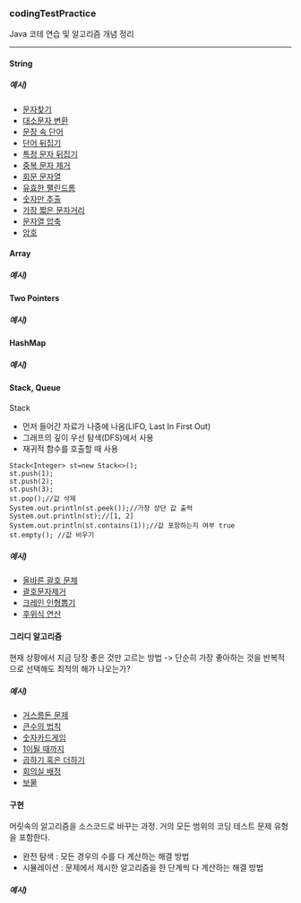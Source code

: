 ### codingTestPractice
Java 코테 연습 및 알고리즘 개념 정리

---

#### String

##### 예시)
- [문자찾기](https://github.com/jeein2222/codingTestPractice/blob/main/inflearn/Sol1.java)
- [대소문자 변환](https://github.com/jeein2222/codingTestPractice/blob/main/inflearn/Sol2.java)
- [문장 속 단어](https://github.com/jeein2222/codingTestPractice/blob/main/inflearn/Sol3.java)
- [단어 뒤집기](https://github.com/jeein2222/codingTestPractice/blob/main/inflearn/Sol4.java)
- [특정 문자 뒤집기](https://github.com/jeein2222/codingTestPractice/blob/main/inflearn/Sol5.java)
- [중복 문자 제거](https://github.com/jeein2222/codingTestPractice/blob/main/inflearn/Sol6.java)
- [회문 문자열](https://github.com/jeein2222/codingTestPractice/blob/main/inflearn/Sol7.java)
- [유효한 팰린드롬](https://github.com/jeein2222/codingTestPractice/blob/main/inflearn/Sol8.java)
- [숫자만 추출](https://github.com/jeein2222/codingTestPractice/blob/main/inflearn/Sol9.java)
- [가장 짧은 문자거리](https://github.com/jeein2222/codingTestPractice/blob/main/inflearn/Sol10.java)
- [문자열 압축](https://github.com/jeein2222/codingTestPractice/blob/main/inflearn/Sol11.java)
- [암호](https://github.com/jeein2222/codingTestPractice/blob/main/inflearn/Sol12.java)

#### Array

##### 예시)

#### Two Pointers

##### 예시)

#### HashMap

##### 예시)

#### Stack, Queue
Stack 
- 먼저 들어간 자료가 나중에 나옴(LIFO, Last In First Out)
- 그래프의 깊이 우선 탐색(DFS)에서 사용
- 재귀적 함수를 호출할 때 사용
```
Stack<Integer> st=new Stack<>();
st.push(1);
st.push(2);
st.push(3);
st.pop();//값 삭제
System.out.println(st.peek());//가장 상단 값 출력
System.out.println(st);//[1, 2]
System.out.println(st.contains(1));//값 포함하는지 여부 true
st.empty(); //값 비우기

```

##### 예시)
- [올바른 괄호 문제](https://github.com/jeein2222/codingTestPractice/blob/main/inflearn/Sol36.java)
- [괄호문자제거](https://github.com/jeein2222/codingTestPractice/blob/main/inflearn/Sol37.java)
- [크레인 인형뽑기](https://github.com/jeein2222/codingTestPractice/blob/main/inflearn/Sol38.java)
- [후위식 연산](https://github.com/jeein2222/codingTestPractice/blob/main/inflearn/Sol39.java)


#### 그리디 알고리즘
현재 상황에서 지금 당장 좋은 것만 고르는 방법 -> 단순히 가장 좋아하는 것을 반복적으로 선택해도 최적의 해가 나오는가?

##### 예시)
- [거스름돈 문제](https://github.com/jeein2222/codingTestPractice/blob/main/ndb/greedy_imple/Sol02.java)
- [큰수의 법칙](https://github.com/jeein2222/codingTestPractice/blob/main/ndb/greedy_imple/Sol01.java)
- [숫자카드게임](https://github.com/jeein2222/codingTestPractice/blob/main/ndb/greedy_imple/Sol03.java)
- [1이될 때까지](https://github.com/jeein2222/codingTestPractice/blob/main/ndb/greedy_imple/Sol04.java)
- [곱하기 혹은 더하기](https://github.com/jeein2222/codingTestPractice/blob/main/ndb/greedy_imple/Sol5.java)
- [회의실 배정](https://github.com/jeein2222/codingTestPractice/blob/main/ndb/greedy_imple/Bj01.java)
- [보물](https://github.com/jeein2222/codingTestPractice/blob/main/ndb/greedy_imple/Bj02.java)



#### 구현
머릿속의 알고리즘을 소스코드로 바꾸는 과정. 거의 모든 범위의 코딩 테스트 문제 유형을 포함한다.
- 완전 탐색 : 모든 경우의 수를 다 계산하는 해결 방법
- 시뮬레이션 : 문제에서 제시한 알고리즘을 한 단계씩 다 계산하는 해결 방법

##### 예시)
